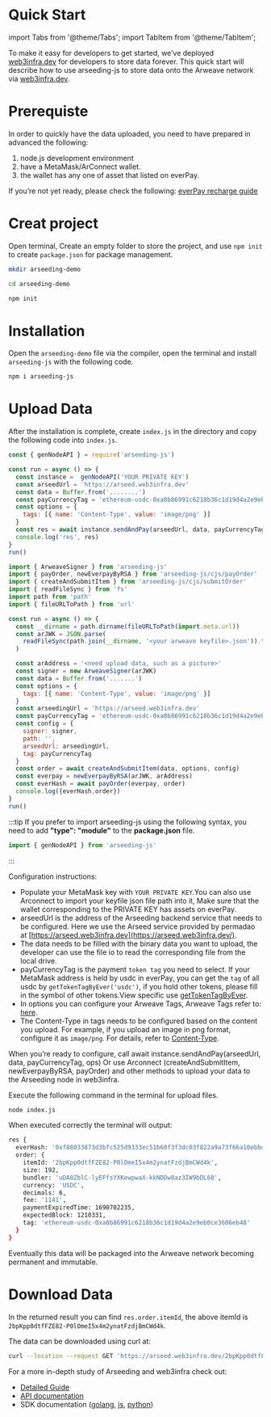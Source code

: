 # Quick Start

import Tabs from '@theme/Tabs';
import TabItem from '@theme/TabItem';

To make it easy for developers to get started, we’ve deployed [web3infra.dev](http://web3infra.dev/) for developers to store data forever. This quick start will describe how to use arseeding-js to store data onto the Arweave network via [web3infra.dev](http://web3infra.dev/).

# Prerequiste

In order to quickly have the data uploaded, you need to have prepared in advanced the following:

1. node.js development environment
2. have a MetaMask/ArConnect wallet.
3. the wallet has any one of asset that listed on everPay.

If you’re not yet ready, please check the following: [everPay recharge guide](../other/2.getAR.md#everpay)

# Creat project

Open terminal, Create an empty folder to store the project, and use `npm init` to create `package.json` for package management.

```bash
mkdir arseeding-demo

cd arseeding-demo

npm init
```

# Installation

Open the `arseeding-demo` file via the compiler, open the terminal and install `arseeding-js` with the following code.

```bash
npm i arseeding-js
```

# Upload Data

After the installation is complete, create `index.js` in the directory and copy the following code into `index.js`.

<Tabs>
<TabItem value="MetaMask" label="MetaMask" default>

```jsx
const { genNodeAPI } = require('arseeding-js')

const run = async () => {
  const instance =  genNodeAPI('YOUR PRIVATE KEY')
  const arseedUrl = 'https://arseed.web3infra.dev'
  const data = Buffer.from('........')
  const payCurrencyTag = 'ethereum-usdc-0xa0b86991c6218b36c1d19d4a2e9eb0ce3606eb48' // everpay supported all token tag (chainType-symbol-id)
  const options = {
    tags: [{ name: 'Content-Type', value: 'image/png' }]
  }
  const res = await instance.sendAndPay(arseedUrl, data, payCurrencyTag, options)
  console.log('res', res)
}
run()
```

</TabItem>
<TabItem value="ArConnect" label="ArConnect">

```jsx
import { ArweaveSigner } from 'arseeding-js'
import { payOrder, newEverpayByRSA } from 'arseeding-js/cjs/payOrder'
import { createAndSubmitItem } from 'arseeding-js/cjs/submitOrder'
import { readFileSync } from 'fs'
import path from 'path'
import { fileURLToPath } from 'url'

const run = async () => {
  const __dirname = path.dirname(fileURLToPath(import.meta.url))
  const arJWK = JSON.parse(
    readFileSync(path.join(__dirname, '<your arweave keyfile>.json')).toString()
  )

  const arAddress = '<need upload data, such as a picture>'
  const signer = new ArweaveSigner(arJWK)
  const data = Buffer.from('.......')
  const options = {
    tags: [{ name: 'Content-Type', value: 'image/png' }]
  }
  const arseedingUrl = 'https://arseed.web3infra.dev'
  const payCurrencyTag = 'ethereum-usdc-0xa0b86991c6218b36c1d19d4a2e9eb0ce3606eb48' // everpay supported all token tag (chainType-symbol-id)
  const config = {
    signer: signer,
    path: '',
    arseedUrl: arseedingUrl,
    tag: payCurrencyTag
  }
  const order = await createAndSubmitItem(data, options, config)
  const everpay = newEverpayByRSA(arJWK, arAddress)
  const everHash = await payOrder(everpay, order)
  console.log({everHash,order})
}
run()
```

</TabItem>
</Tabs>

:::tip
If you prefer to import arseeding-js using the following syntax, you need to add **"type": "module"** to the **package.json** file.

```js
import { genNodeAPI } from 'arseeding-js'
```

:::

Configuration instructions:

- Populate your MetaMask key with `YOUR PRIVATE KEY`.You can also use Arconnect to import your keyfile json file path into it, Make sure that the wallet corresponding to the PRIVATE KEY has assets on everPay.
- arseedUrl is the address of the Arseeding backend service that needs to be configured. Here we use the Arseed service provided by permadao at [https://arseed.web3infra.dev](https://arseed.web3infra.dev/).
- The data needs to be filled with the binary data you want to upload, the developer can use the file io to read the corresponding file from the local drive.
- payCurrencyTag is the payment `token tag` you need to select. If your MetaMask address is held by usdc in everPay, you can get the `tag` of all usdc by `getTokenTagByEver('usdc')`, if you hold other tokens, please fill in the symbol of other tokens.View specific use [getTokenTagByEver](../sdk/arseeding-js/9.getTokenTag.md).
- In options you can configure your Arweave Tags, Arweave Tags refer to: [here](../other/tags.md).
- The Content-Type in tags needs to be configured based on the content you upload. For example, if you upload an image in png format, configure it as `image/png`. For details, refer to [Content-Type](../other/tags.md#content-type).

When you’re ready to configure, call await instance.sendAndPay(arseedUrl, data, payCurrencyTag, ops) Or use Arconnect (createAndSubmitItem, newEverpayByRSA, payOrder) and other methods to upload your data to the Arseeding node in web3infra.

Execute the following command in the terminal for upload files.

```bash
node index.js
```

When executed correctly the terminal will output:

```bash
res {
  everHash: '0xf88033873d3bfc525d9333ec51b60f3f3dc03f822a9a73f66a10ebbd944b29c6',
  order: {
    itemId: '2bpKpp0dtfFZE82-P0lOmeI5x4m2ynatFzdjBmCWd4k',
    size: 192,
    bundler: 'uDA8ZblC-lyEFfsYXKewpwaX-kkNDDw8az3IW9bDL68',
    currency: 'USDC',
    decimals: 6,
    fee: '1141',
    paymentExpiredTime: 1690702235,
    expectedBlock: 1210331,
    tag: 'ethereum-usdc-0xa0b86991c6218b36c1d19d4a2e9eb0ce3606eb48'
  }
}
```

Eventually this data will be packaged into the Arweave network becoming permanent and immutable.

# Download Data

In the returned result you can find `res.order.itemId`, the above itemId is `2bpKpp0dtfFZE82-P0lOmeI5x4m2ynatFzdjBmCWd4k`.

The data can be downloaded using curl at:

```bash
curl --location --request GET 'https://arseed.web3infra.dev/2bpKpp0dtfFZE82-P0lOmeI5x4m2ynatFzdjBmCWd4k'
```

For a more in-depth study of Arseeding and web3infra check out:

- [Detailed Guide](1.detail.md)
- [API documentation](../api/0.intro.md)
- SDK documentation ([golang](../sdk/arseeding-go/1.intro.md), [js](../sdk/arseeding-js/1.intro.md), [python](../sdk/arseeding-py.md))

